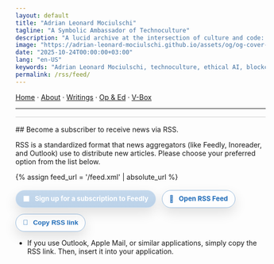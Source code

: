 ```yaml
---
layout: default
title: "Adrian Leonard Mociulschi"
tagline: "A Symbolic Ambassador of Technoculture"
description: "A lucid archive at the intersection of culture and code: symbolic ecologies, Web3 visions, and ethical AI."
image: "https://adrian-leonard-mociulschi.github.io/assets/og/og-cover-adi-futura-1200x630.png"
date: "2025-10-24T00:00:00+03:00"
lang: "en-US"
keywords: "Adrian Leonard Mociulschi, technoculture, ethical AI, blockchain, symbolic ecology, ORCID, academic"
permalink: /rss/feed/
---
```


[Home](/) · [About](/about) · [Writings](/writing) · [Op & Ed](/blog) · [V-Box](/ai-muse)

---

<a id="top"></a>

<hr class="rule">

<section markdown="1" class="rss-landing" style="max-width: 720px; margin: 0; text-align:left;">
## Become a subscriber to receive news via RSS.

RSS is a standardized format that news aggregators (like Feedly, Inoreader, and Outlook) use to distribute new articles. Please choose your preferred option from the list below.

{% assign feed_url = '/feed.xml' | absolute_url %}

<div class="rss-actions" style="display:flex; flex-wrap:wrap; gap:12px; margin: 18px 0 8px; justify-content:flex-start;">
  <a class="btn rss-btn" href="https://feedly.com/i/subscription/feed/{{ feed_url }}" target="_blank" rel="noopener">
    <span class="icon" aria-hidden="true">🟧</span>
    <span>Sign up for a subscription to Feedly</span>
  </a>
  <a class="btn rss-btn ghost" href="{{ feed_url }}" target="_blank" rel="noopener">
    <span class="icon" aria-hidden="true">🧩</span>
    <span>Open RSS Feed</span>
  </a>
  <button class="btn rss-btn outline" type="button" id="copyRssBtn" data-rss="{{ feed_url }}">
    <span class="icon" aria-hidden="true">🔗</span>
    <span>Copy RSS link</span>
  </button>
</div>

* If you use Outlook, Apple Mail, or similar applications, simply copy the RSS link. Then, insert it into your application.
</section>

<style>
  /* override potential center alignment from theme */
  .main-content { text-align:left; }

  .rule{ border:0; height:1px; background:#ccc; margin:16px 0; }

  .rss-landing h2 { color:#1e6bb8; margin: 0 0 8px; }
  .rss-btn{
    display:inline-flex; align-items:center; justify-content:flex-start; gap:10px;
    padding:10px 14px; border-radius:999px;
    background: linear-gradient(180deg, rgba(30,107,184,.20) 0%, rgba(30,107,184,.28) 100%);
    color:#fff; text-decoration:none; font-weight:700; font-size:.95em; line-height:1;
    border:1px solid rgba(255,255,255,.35);
    box-shadow:0 10px 24px rgba(0,0,0,.12);
    transition: transform .12s ease, box-shadow .2s ease, background-color .2s ease, border-color .2s ease;
    text-align:left;
  }
  .rss-btn:hover, .rss-btn:focus-visible{
    outline:none;
    background: linear-gradient(180deg, rgba(30,107,184,.28) 0%, rgba(30,107,184,.34) 100%);
    box-shadow: 0 12px 30px rgba(0,0,0,.18);
    border-color: rgba(255,255,255,.55);
  }
  .rss-btn.ghost{
    background: transparent; color:#1e6bb8;
    border-color: rgba(30,107,184,.45);
  }
  .rss-btn.ghost:hover, .rss-btn.ghost:focus-visible{
    background: rgba(30,107,184,.08);
    border-color: rgba(30,107,184,.75);
  }
  .rss-btn.outline{
    background: transparent; color:#1e6bb8;
    border-color: rgba(30,107,184,.45);
  }
  .rss-btn.outline:hover, .rss-btn.outline:focus-visible{
    background: rgba(30,107,184,.08);
    border-color: rgba(30,107,184,.75);
  }
  .rss-btn .icon{ font-size:1.05em; line-height:1; }
  @supports ((backdrop-filter: blur(8px)) or (-webkit-backdrop-filter: blur(8px))){
    .rss-btn{
      -webkit-backdrop-filter: saturate(140%) blur(8px);
      backdrop-filter: saturate(140%) blur(8px);
      background: linear-gradient(180deg, rgba(255,255,255,.08) 0%, rgba(255,255,255,.12) 100%),
                  linear-gradient(180deg, rgba(30,107,184,.28) 0%, rgba(30,107,184,.34) 100%);
    }
  }
  @media (prefers-color-scheme: dark){ .rss-btn{ box-shadow: 0 12px 28px rgba(0,0,0,.45); } }
</style>

<script>
(function(){
  var btn = document.getElementById('copyRssBtn');
  if(!btn) return;
  btn.addEventListener('click', function(){
    var url = btn.getAttribute('data-rss');
    if (!navigator.clipboard) {
      var ta = document.createElement('textarea');
      ta.value = url; document.body.appendChild(ta);
      ta.select(); try { document.execCommand('copy'); } catch(_){ }
      document.body.removeChild(ta);
    } else {
      navigator.clipboard.writeText(url).catch(function(){});
    }
    btn.classList.add('copied');
    btn.innerHTML = '<span class="icon" aria-hidden="true">✅</span><span>Copiat!</span>';
    setTimeout(function(){
      btn.classList.remove('copied');
      btn.innerHTML = '<span class=\"icon\" aria-hidden=\"true\">🔗</span><span>Copiază linkul RSS</span>';
    }, 1800);
  });
})();
</script>

